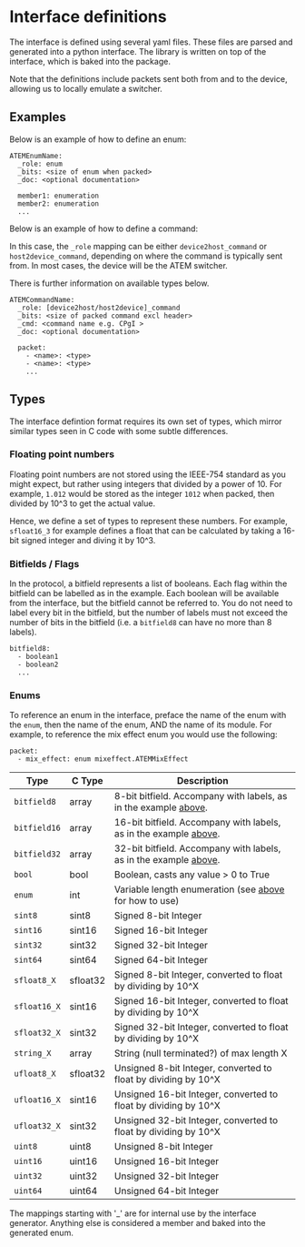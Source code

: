 # Interface definitions

The interface is defined using several yaml files. These files are parsed and generated into a python interface. The library is written on top of the interface, which is baked into the package.

Note that the definitions include packets sent both from and to the device, allowing us to locally emulate a switcher.

## Examples

Below is an example of how to define an enum:

```
ATEMEnumName:
  _role: enum
  _bits: <size of enum when packed>
  _doc: <optional documentation>

  member1: enumeration
  member2: enumeration
  ...
```

Below is an example of how to define a command:

In this case, the `_role` mapping can be either `device2host_command` or `host2device_command`, depending on where the command is typically sent from. In most cases, the device will be the ATEM switcher.

There is further information on available types below.

```
ATEMCommandName:
  _role: [device2host/host2device]_command
  _bits: <size of packed command excl header>
  _cmd: <command name e.g. CPgI >
  _doc: <optional documentation>
  
  packet:
    - <name>: <type>
    - <name>: <type>
    ...
```

## Types

The interface defintion format requires its own set of types, which mirror similar types seen in C code with some subtle differences.

### Floating point numbers

Floating point numbers are not stored using the IEEE-754 standard as you might expect, but rather using integers that divided by a power of 10. For example, `1.012` would be stored as the integer `1012` when packed, then divided by 10^3 to get the actual value.

Hence, we define a set of types to represent these numbers. For example, `sfloat16_3` for example defines a float that can be calculated by taking a 16-bit signed integer and diving it by 10^3.

### Bitfields / Flags

In the protocol, a bitfield represents a list of booleans. Each flag within the bitfield can be labelled as in the example. Each boolean will be available from the interface, but the bitfield cannot be referred to. You do not need to label every bit in the bitfield, but the number of labels must not exceed the number of bits in the bitfield (i.e. a `bitfield8` can have no more than 8 labels).
```
bitfield8:
  - boolean1
  - boolean2
  ...
```

### Enums

To reference an enum in the interface, preface the name of the enum with the `enum`, then the name of the enum, AND the name of its module. For example, to reference the mix effect enum you would use the following:
```
packet:
  - mix_effect: enum mixeffect.ATEMMixEffect
```

|Type|C Type|Description|
|-|-|-|
|`bitfield8`|array|8-bit bitfield. Accompany with labels, as in the example [above](#Bitfields-/-Flags).|
|`bitfield16`|array|16-bit bitfield. Accompany with labels, as in the example [above](#Bitfields-/-Flags).|
|`bitfield32`|array|32-bit bitfield. Accompany with labels, as in the example [above](#Bitfields-/-Flags).|
|`bool`|bool|Boolean, casts any value > 0 to True|
|`enum`|int|Variable length enumeration (see [above](#enums) for how to use)|
|`sint8`|sint8|Signed 8-bit Integer|
|`sint16`|sint16|Signed 16-bit Integer|
|`sint32`|sint32|Signed 32-bit Integer|
|`sint64`|sint64|Signed 64-bit Integer|
|`sfloat8_X`|sfloat32|Signed 8-bit Integer, converted to float by dividing by 10^X|
|`sfloat16_X`|sint16|Signed 16-bit Integer, converted to float by dividing by 10^X|
|`sfloat32_X`|sint32|Signed 32-bit Integer, converted to float by dividing by 10^X|
|`string_X`|array|String (null terminated?) of max length X|
|`ufloat8_X`|sfloat32|Unsigned 8-bit Integer, converted to float by dividing by 10^X|
|`ufloat16_X`|sint16|Unsigned 16-bit Integer, converted to float by dividing by 10^X|
|`ufloat32_X`|sint32|Unsigned 32-bit Integer, converted to float by dividing by 10^X|
|`uint8`|uint8|Unsigned 8-bit Integer|
|`uint16`|uint16|Unsigned 16-bit Integer|
|`uint32`|uint32|Unsigned 32-bit Integer|
|`uint64`|uint64|Unsigned 64-bit Integer|

The mappings starting with '_' are for internal use by the interface generator. Anything else is considered a member and baked into the generated enum.